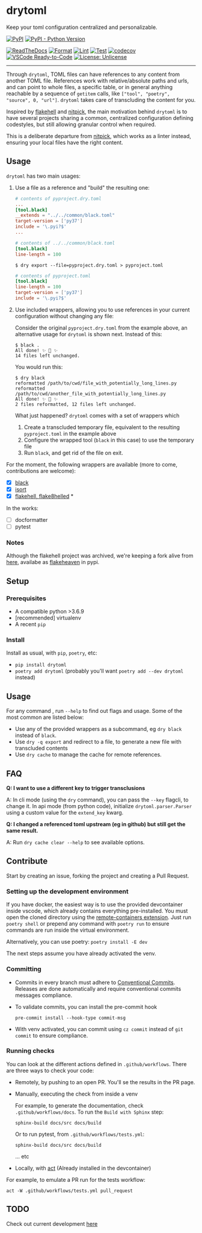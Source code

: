 # drytoml

Keep your toml configuration centralized and personalizable.


[![PyPI](https://img.shields.io/pypi/v/drytoml?color=yellow)](https://pypi.org/project/drytoml/)
[![PyPI - Python Version](https://img.shields.io/pypi/pyversions/drytoml)](https://www.python.org/downloads/)

[![ReadTheDocs](https://readthedocs.org/projects/drytoml/badge/?version=latest)](https://drytoml.readthedocs.io/en/latest/)
[![Format](https://github.com/pwoolvett/drytoml/workflows/Format/badge.svg)](https://github.com/pwoolvett/drytoml/actions?query=workflow%3AFormat)
[![Lint](https://github.com/pwoolvett/drytoml/workflows/Lint/badge.svg)](https://github.com/pwoolvett/drytoml/actions?query=workflow%3ALint)
[![Test](https://github.com/pwoolvett/drytoml/workflows/Test/badge.svg)](https://github.com/pwoolvett/drytoml/actions?query=workflow%3ATest)
[![codecov](https://codecov.io/gh/pwoolvett/drytoml/branch/master/graph/badge.svg?token=YXO8NDUU0G)](https://codecov.io/gh/pwoolvett/drytoml)
[![VSCode Ready-to-Code](https://img.shields.io/badge/devcontainer-enabled-blue?logo=docker)](https://code.visualstudio.com/docs/remote/containers)
[![License: Unlicense](https://img.shields.io/badge/license-UNLICENSE-white.svg)](http://unlicense.org/)


---


Through `drytoml`, TOML files can have references to any content from another TOML file.
References work with relative/absolute paths and urls, and can point to whole files, a
specific table, or in general anything reachable by a sequence of `getitem` calls, like
`["tool", "poetry", "source", 0, "url"]`. `drytoml` takes care of transcluding the
content for you.

Inspired by [flakehell](https://pypi.org/project/flakehell/) and
[nitpick](https://pypi.org/project/nitpick/), the main motivation behind `drytoml` is to
have several projects sharing a common, centralized configuration defining codestyles,
but still allowing granular control when required.

This is a deliberate departure from [nitpick](https://pypi.org/project/nitpick/), which
works as a linter instead, ensuring your local files have the right content.


## Usage

`drytoml` has two main usages:

1. Use a file as a reference and "build" the resulting one:

    ```toml
    # contents of pyproject.dry.toml
    ...
    [tool.black]
    __extends = "../../common/black.toml"
    target-version = ['py37']
    include = '\.pyi?$'
    ...
    ```

    ```toml
    # contents of ../../common/black.toml
    [tool.black]
    line-length = 100
    ```

   ```console
   $ dry export --file=pyproject.dry.toml > pyproject.toml
   ```

    ```toml
    # contents of pyproject.toml
    [tool.black]
    line-length = 100
    target-version = ['py37']
    include = '\.pyi?$'
    ```

2. Use included wrappers, allowing you to use references in your current configuration
   without changing any file:

   Consider the original `pyproject.dry.toml` from the example above, an alternative
   usage for `drytoml` is shown next. Instead of this:

   ```console
   $ black .
   All done! ✨ 🍰 ✨
   14 files left unchanged.
   ```

   You would run this:

   ```console
   $ dry black
   reformatted /path/to/cwd/file_with_potentially_long_lines.py
   reformatted /path/to/cwd/another_file_with_potentially_long_lines.py
   All done! ✨ 🍰 ✨
   2 files reformatted, 12 files left unchanged.
   ```

   What just happened? `drytoml` comes with a set of wrappers which

   1. Create a transcluded temporary file, equivalent to the resulting `pyproject.toml`
      in the example above
   2. Configure the wrapped tool (`black` in this case) to use the temporary file
   3. Run `black`, and get rid of the file on exit.


For the moment, the following wrappers are available (more to come, contributions are
welcome):

* [x] [black](https://github.com/psf/black)
* [x] [isort](https://pycqa.github.io/isort/)
* [x] [flakehell, flake8helled](https://github.com/life4/flakehell) *

In the works:
* [ ] docformatter
* [ ] pytest

### Notes

Although the flakehell project was archived, we're keeping a fork alive from
[here](https://github.com/pwoolvett/flakehell), availabe as
[flakeheaven](https://pypi.org/project/flakeheaven) in pypi.


## Setup

### Prerequisites

  * A compatible python >3.6.9
  * [recommended] virtualenv
  * A recent `pip`

### Install

  Install as usual, with `pip`, `poetry`, etc:

* `pip install drytoml`
* `poetry add drytoml` (probably you'll want `poetry add --dev drytoml` instead)

## Usage

For any command , run `--help` to find out flags and usage.
Some of the most common are listed below:

* Use any of the provided wrappers as a subcommand, eg `dry black` instead of `black`.
* Use `dry -q export` and redirect to a file, to generate a new file with transcluded
  contents
* Use `dry cache` to manage the cache for remote references.



## FAQ

**Q: I want to use a different key to trigger transclusions**

   A: In cli mode (using the `dry` command), you can pass the `--key` flagcli, to change
   it. In api mode (from python code), initialize `drytoml.parser.Parser` using a
   custom value for the `extend_key` kwarg.


**Q: I changed a referenced toml upstream (eg in github) but still get the same result.**

   A: Run `dry cache clear --help` to see available options.

## Contribute

Start by creating an issue, forking the project and creating a Pull Request.

### Setting up the development environment

If you have docker, the easiest way is to use the provided devcontainer inside vscode,
which already contains everything pre-installed. You must open the cloned directory
using the [remote-containers extension](https://marketplace.visualstudio.com/items?itemName=ms-vscode-remote.remote-containers).
Just run `poetry shell` or prepend any command with `poetry run` to ensure commands
are run inside the virtual environment.

Alternatively, you can use poetry: `poetry install -E dev`

The next steps assume you have already activated the venv.

### Committing

* Commits in every branch must adhere to [Conventional Commits](https://www.conventionalcommits.org/en/v1.0.0/).
  Releases are done automatically and require conventional commits messages compliance.

* To validate commits, you can install the pre-commit hook

  ```console
  pre-commit install --hook-type commit-msg
  ```

* With venv activated, you can commit using `cz commit` instead of `git commit` to
  ensure compliance.

### Running checks

You can look at the different actions defined in `.github/workflows`. There are three
ways to check your code:

* Remotely, by pushing to an open PR. You'll se the results in the PR page.

* Manually, executing the check from inside a venv

  For example, to generate the documentation, check `.github/workflows/docs`. To run the
  `Build with Sphinx` step:

  ```console
  sphinx-build docs/src docs/build
  ```

  Or to run pytest, from `.github/workflows/tests.yml`:

  ```console
  sphinx-build docs/src docs/build
  ```

  ... etc

* Locally, with [act](https://github.com/nektos/act) (Already installed in the
  devcontainer)

For example, to emulate a PR run for the tests workflow:
  
 ```console
 act -W .github/workflows/tests.yml pull_request
 ```

## TODO

Check out current development [here](https://github.com/pwoolvett/drytoml/projects/2)
